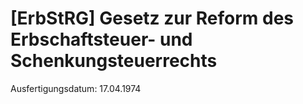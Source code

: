 # [ErbStRG] Gesetz zur Reform des Erbschaftsteuer- und Schenkungsteuerrechts

Ausfertigungsdatum: 17.04.1974

 